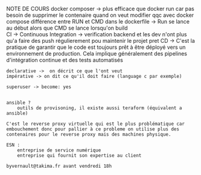 NOTE DE COURS
    docker composer -> plus efficace que docker run car pas besoin de supprimer le contenaire quand on veut modifier qqc avec docker compose
    différence entre RUN et CMD dans le dockerfile -> Run se lance au début alors que CMD se lance lorsqu'on build  
    CI -> Continuous Integration -> verification backend et les dev n'ont plus qu'a faire des push régulierement pou maintenir le projet pret
    CD -> C'est la pratique de garantir que le code est toujours prêt à être déployé vers un environnement de production. Cela implique généralement des pipelines d'intégration continue et des tests automatisés

    declarative ->  on décrit ce que l'ont veut 
    impérative -> on dit ce qu'il doit faire (language c par exemple)

    superuser -> become: yes


    ansible ?
        outils de provisoning, il existe aussi teraform (équivalent a ansible)

    C'est le reverse proxy virtuelle qui est le plus problématique car embouchement donc pour pallier à ce probleme on utilise plus des contenaires pour le reverse proxy mais des machines physique.

    ESN :
        entreprise de service numérique
        entreprise qui fournit son expertise au client

    byvernault@takima.fr avant vendredi 18h

